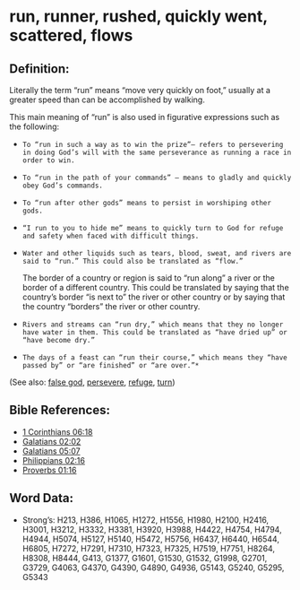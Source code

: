# run, runner, rushed, quickly went, scattered, flows

## Definition:

Literally the term “run” means “move very quickly on foot,” usually at a greater speed than can be accomplished by walking.

This main meaning of “run” is also used in figurative expressions such as the following:
*     To “run in such a way as to win the prize”– refers to persevering in doing God’s will with the same perseverance as running a race in order to win.
*     To “run in the path of your commands” – means to gladly and quickly obey God’s commands.
*     To “run after other gods” means to persist in worshiping other gods.
*     “I run to you to hide me” means to quickly turn to God for refuge and safety when faced with difficult things.
*     Water and other liquids such as tears, blood, sweat, and rivers are said to “run.” This could also be translated as “flow.”
    The border of a country or region is said to “run along” a river or the border of a different country. This could be translated by saying that the country’s border “is next to” the river or other country or by saying that the country “borders” the river or other country.
*     Rivers and streams can “run dry,” which means that they no longer have water in them. This could be translated as “have dried up” or “have become dry.”
*     The days of a feast can “run their course,” which means they “have passed by” or “are finished” or “are over.”*

(See also: [false god](../kt/falsegod.md), [persevere](../other/perseverance.md), [refuge](../other/refuge.md), [turn](../other/turn.md))

## Bible References:

* [1 Corinthians 06:18](rc://en/tn/help/1co/06/18)
* [Galatians 02:02](rc://en/tn/help/gal/02/02)
* [Galatians 05:07](rc://en/tn/help/gal/05/07)
* [Philippians 02:16](rc://en/tn/help/php/02/16)
* [Proverbs 01:16](rc://en/tn/help/pro/01/16)

## Word Data:

* Strong’s: H213, H386, H1065, H1272, H1556, H1980, H2100, H2416, H3001, H3212, H3332, H3381, H3920, H3988, H4422, H4754, H4794, H4944, H5074, H5127, H5140, H5472, H5756, H6437, H6440, H6544, H6805, H7272, H7291, H7310, H7323, H7325, H7519, H7751, H8264, H8308, H8444, G413, G1377, G1601, G1530, G1532, G1998, G2701, G3729, G4063, G4370, G4390, G4890, G4936, G5143, G5240, G5295, G5343
